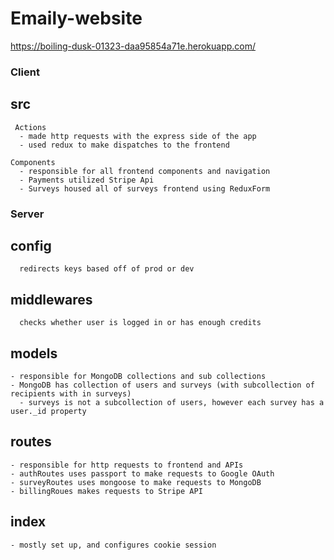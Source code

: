 # Emaily-website
https://boiling-dusk-01323-daa95854a71e.herokuapp.com/

### Client
  ## src
     Actions
      - made http requests with the express side of the app
      - used redux to make dispatches to the frontend

    Components
      - responsible for all frontend components and navigation
      - Payments utilized Stripe Api
      - Surveys housed all of surveys frontend using ReduxForm

### Server
  ## config
      redirects keys based off of prod or dev

  ## middlewares
      checks whether user is logged in or has enough credits

  ## models
    - responsible for MongoDB collections and sub collections
    - MongoDB has collection of users and surveys (with subcollection of recipients with in surveys)
      - surveys is not a subcollection of users, however each survey has a user._id property

  ## routes
    - responsible for http requests to frontend and APIs
    - authRoutes uses passport to make requests to Google OAuth
    - surveyRoutes uses mongoose to make requests to MongoDB
    - billingRoues makes requests to Stripe API

  ## index  
    - mostly set up, and configures cookie session
      
